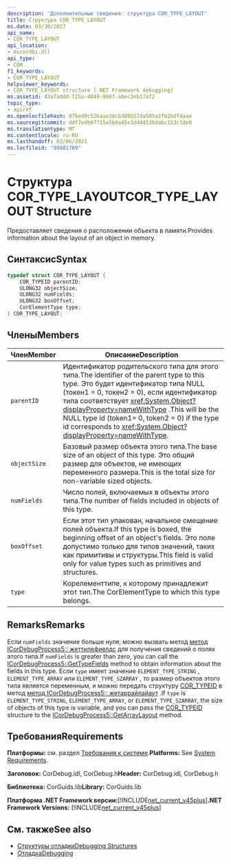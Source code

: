 ```yaml
---
description: 'Дополнительные сведения: структура COR_TYPE_LAYOUT'
title: Структура COR_TYPE_LAYOUT
ms.date: 03/30/2017
api_name:
- COR_TYPE_LAYOUT
api_location:
- mscordbi.dll
api_type:
- COM
f1_keywords:
- COR_TYPE_LAYOUT
helpviewer_keywords:
- COR_TYPE_LAYOUT structure [.NET Framework debugging]
ms.assetid: 43a7addd-f25a-4049-9907-abec3eb17af2
topic_type:
- apiref
ms.openlocfilehash: 07bed0c526aae38cb380b57da505a3f02bdf4aae
ms.sourcegitcommit: ddf7edb67715a5b9a45e3dd44536dabc153c1de0
ms.translationtype: MT
ms.contentlocale: ru-RU
ms.lasthandoff: 02/06/2021
ms.locfileid: "99801769"
---
```

# <a name="cor_type_layout-structure"></a><span data-ttu-id="a114f-103">Структура COR_TYPE_LAYOUT</span><span class="sxs-lookup"><span data-stu-id="a114f-103">COR_TYPE_LAYOUT Structure</span></span>

<span data-ttu-id="a114f-104">Предоставляет сведения о расположении объекта в памяти.</span><span class="sxs-lookup"><span data-stu-id="a114f-104">Provides information about the layout of an object in memory.</span></span>  
  
## <a name="syntax"></a><span data-ttu-id="a114f-105">Синтаксис</span><span class="sxs-lookup"><span data-stu-id="a114f-105">Syntax</span></span>  
  
```cpp  
typedef struct COR_TYPE_LAYOUT {  
    COR_TYPEID parentID;  
    ULONG32 objectSize;  
    ULONG32 numFields;  
    ULONG32 boxOffset;  
    CorElementType type;  
} COR_TYPE_LAYOUT;  
```  
  
## <a name="members"></a><span data-ttu-id="a114f-106">Члены</span><span class="sxs-lookup"><span data-stu-id="a114f-106">Members</span></span>  
  
|<span data-ttu-id="a114f-107">Член</span><span class="sxs-lookup"><span data-stu-id="a114f-107">Member</span></span>|<span data-ttu-id="a114f-108">Описание</span><span class="sxs-lookup"><span data-stu-id="a114f-108">Description</span></span>|  
|------------|-----------------|  
|`parentID`|<span data-ttu-id="a114f-109">Идентификатор родительского типа для этого типа.</span><span class="sxs-lookup"><span data-stu-id="a114f-109">The identifier of the parent type to this type.</span></span> <span data-ttu-id="a114f-110">Это будет идентификатор типа NULL (токен1 = 0, токен2 = 0), если идентификатор типа соответствует <xref:System.Object?displayProperty=nameWithType> .</span><span class="sxs-lookup"><span data-stu-id="a114f-110">This will be the NULL type id (token1= 0, token2 = 0) if the type id corresponds to <xref:System.Object?displayProperty=nameWithType>.</span></span>|  
|`objectSize`|<span data-ttu-id="a114f-111">Базовый размер объекта этого типа.</span><span class="sxs-lookup"><span data-stu-id="a114f-111">The base size of an object of this type.</span></span> <span data-ttu-id="a114f-112">Это общий размер для объектов, не имеющих переменного размера.</span><span class="sxs-lookup"><span data-stu-id="a114f-112">This is the total size for non-variable sized objects.</span></span>|  
|`numFields`|<span data-ttu-id="a114f-113">Число полей, включаемых в объекты этого типа.</span><span class="sxs-lookup"><span data-stu-id="a114f-113">The number of fields included in objects of this type.</span></span>|  
|`boxOffset`|<span data-ttu-id="a114f-114">Если этот тип упакован, начальное смещение полей объекта.</span><span class="sxs-lookup"><span data-stu-id="a114f-114">If this type is boxed, the beginning offset of an object's fields.</span></span> <span data-ttu-id="a114f-115">Это поле допустимо только для типов значений, таких как примитивы и структуры.</span><span class="sxs-lookup"><span data-stu-id="a114f-115">This field is valid only for value types such as primitives and structures.</span></span>|  
|`type`|<span data-ttu-id="a114f-116">Корелементтипе, к которому принадлежит этот тип.</span><span class="sxs-lookup"><span data-stu-id="a114f-116">The CorElementType to which this type belongs.</span></span>|  
  
## <a name="remarks"></a><span data-ttu-id="a114f-117">Remarks</span><span class="sxs-lookup"><span data-stu-id="a114f-117">Remarks</span></span>  

 <span data-ttu-id="a114f-118">Если `numFields` значение больше нуля, можно вызвать метод [метод ICorDebugProcess5:: жеттипефиелдс](icordebugprocess5-gettypefields-method.md) для получения сведений о полях этого типа.</span><span class="sxs-lookup"><span data-stu-id="a114f-118">If `numFields` is greater than zero, you can call the [ICorDebugProcess5::GetTypeFields](icordebugprocess5-gettypefields-method.md) method to obtain information about the fields in this type.</span></span> <span data-ttu-id="a114f-119">Если `type` имеет значение `ELEMENT_TYPE_STRING` , `ELEMENT_TYPE_ARRAY` или `ELEMENT_TYPE_SZARRAY` , то размер объектов этого типа является переменным, и можно передать структуру [COR_TYPEID](cor-typeid-structure.md) в метод [метод ICorDebugProcess5:: жетаррайлайаут](icordebugprocess5-getarraylayout-method.md) .</span><span class="sxs-lookup"><span data-stu-id="a114f-119">If `type` is `ELEMENT_TYPE_STRING`, `ELEMENT_TYPE_ARRAY`, or `ELEMENT_TYPE_SZARRAY`, the size of objects of this type is variable, and you can pass the [COR_TYPEID](cor-typeid-structure.md) structure to the [ICorDebugProcess5::GetArrayLayout](icordebugprocess5-getarraylayout-method.md) method.</span></span>  
  
## <a name="requirements"></a><span data-ttu-id="a114f-120">Требования</span><span class="sxs-lookup"><span data-stu-id="a114f-120">Requirements</span></span>  

 <span data-ttu-id="a114f-121">**Платформы:** см. раздел [Требования к системе](../../get-started/system-requirements.md).</span><span class="sxs-lookup"><span data-stu-id="a114f-121">**Platforms:** See [System Requirements](../../get-started/system-requirements.md).</span></span>  
  
 <span data-ttu-id="a114f-122">**Заголовок:** CorDebug.idl, CorDebug.h</span><span class="sxs-lookup"><span data-stu-id="a114f-122">**Header:** CorDebug.idl, CorDebug.h</span></span>  
  
 <span data-ttu-id="a114f-123">**Библиотека:** CorGuids.lib</span><span class="sxs-lookup"><span data-stu-id="a114f-123">**Library:** CorGuids.lib</span></span>  
  
 <span data-ttu-id="a114f-124">**Платформа .NET Framework версии:**[!INCLUDE[net_current_v45plus](../../../../includes/net-current-v45plus-md.md)]</span><span class="sxs-lookup"><span data-stu-id="a114f-124">**.NET Framework Versions:** [!INCLUDE[net_current_v45plus](../../../../includes/net-current-v45plus-md.md)]</span></span>  
  
## <a name="see-also"></a><span data-ttu-id="a114f-125">См. также</span><span class="sxs-lookup"><span data-stu-id="a114f-125">See also</span></span>

- [<span data-ttu-id="a114f-126">Структуры отладки</span><span class="sxs-lookup"><span data-stu-id="a114f-126">Debugging Structures</span></span>](debugging-structures.md)
- [<span data-ttu-id="a114f-127">Отладка</span><span class="sxs-lookup"><span data-stu-id="a114f-127">Debugging</span></span>](index.md)
